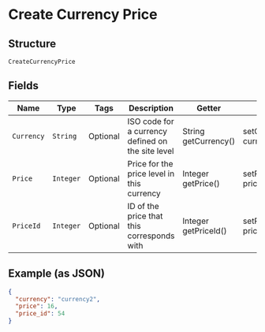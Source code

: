 
# Create Currency Price

## Structure

`CreateCurrencyPrice`

## Fields

| Name | Type | Tags | Description | Getter | Setter |
|  --- | --- | --- | --- | --- | --- |
| `Currency` | `String` | Optional | ISO code for a currency defined on the site level | String getCurrency() | setCurrency(String currency) |
| `Price` | `Integer` | Optional | Price for the price level in this currency | Integer getPrice() | setPrice(Integer price) |
| `PriceId` | `Integer` | Optional | ID of the price that this corresponds with | Integer getPriceId() | setPriceId(Integer priceId) |

## Example (as JSON)

```json
{
  "currency": "currency2",
  "price": 16,
  "price_id": 54
}
```

